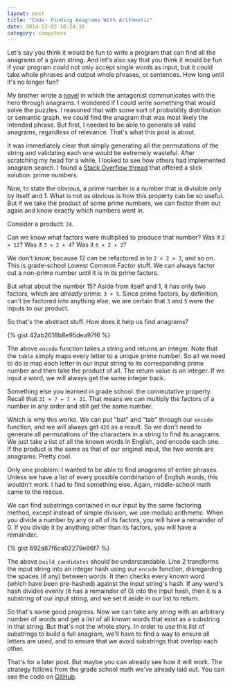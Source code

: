 ```yaml
---
layout: post
title: "Code: Finding Anagrams With Arithmetic"
date: 2014-12-02 16:24:16
category: computers
---
```

Let's say you think it would be fun to write a program that can find
all the anagrams of a given string. And let's also say that you think
it would be fun if your program could not only accept single words as
input, but it could take whole phrases and output whole phrases, or
sentences. How long until it's no longer fun?

My brother wrote a [novel](http://www.underangels.com) in which the
antagonist communicates with the hero through anagrams. I wondered if
I could write something that would solve the puzzles. I reasoned that
with some sort of probability distribution or semantic graph, we could
find the anagram that was most likely the intended phrase. But first,
I needed to be able to generate all valid anagrams, regardless of
relevance. That's what this post is about.

It was immediately clear that simply generating all the permutations
of the string and validating each one would be extremely
wasteful. After scratching my head for a while, I looked to see how
others had implemented anagram search. I found a
[Stack Overflow thread](http://stackoverflow.com/a/16872684) that
offered a slick solution: prime numbers.

Now, to state the obvious, a prime number is a number that is
divisible only by itself and 1. What is not as obvious is how this
property can be so useful. But if we take the product of some prime
numbers, we can factor them out again and know exactly which numbers
went in.

Consider a product: `24`. 

Can we know what factors were multiplied to produce that number?
Was it `2 × 12`?
Was it `3 × 2 × 4`?
Was it `6 × 2 × 2`?

We don't know, because 12 can be refactored in to `2 × 2 × 3`, and so
on. This is grade-school Lowest Common Factor stuff. We can always
factor out a non-prime number until it is in its prime factors. 

But what about the number 15? Aside from itself and 1, it has only two
factors, which are *already* prime: `3 × 5`. Since prime factors, by
definition, can't be factored into anything else, we are certain that
`3` and `5` were the inputs to our product.

So that's the abstract stuff. How does it help us find anagrams?

{% gist 42ab2618b8e95dea97f6 %}

The above `encode` function takes a string and returns an
integer. Note that the `table` simply maps every letter to a unique
prime number. So all we need to do is map each letter in our input
string to its corresponding prime number and then take the product of
all. The return value is an integer. If we input a word, we will
always get the same integer back. 

Something else you learned in grade school: the commutative
property. Recall that `31 × 7 = 7 × 31`. That means we can multiply
the factors of a number in any order and still get the same number.

Which is why this works. We can put "bat" and "tab" through our
`encode` function, and we will always get `426` as a result. So we
don't need to generate all permutations of the characters in a string
to find its anagrams. We just take a list of all the known words in
English, and encode each one. If the product is the same as that of
our original input, the two words are anagrams. Pretty cool.

Only one problem: I wanted to be able to find anagrams of entire
phrases. Unless we have a list of every possible combination of
English words, this wouldn't work. I had to find something
else. Again, middle-school math came to the rescue.

We can find substrings contained in our input by the same factoring
method, except instead of simple division, we use modulo
arithmetic. When you divide a number by any or all of its factors, you
will have a remainder of 0. If you divide it by anything other than
its factors, you will have a remainder.

{% gist 692a87f6ca02279e86f7 %}

The above `build_candidates` should be understandable. Line 2
transforms the input string into an integer hash using our `encode`
function, disregarding the spaces (if any) between words. It then
checks every known word (which have been pre-hashed) against the
input string's hash. If any word's hash divides evenly (it has a remainder of
0) into the input hash, then it is a substring of our input string,
and we set it aside in our list to return.

So that's some good progress. Now we can take any string with an
arbitrary number of words and get a list of all known words that exist
as a substring in that string. But that's not the whole story. In
order to use this list of substrings to build a full anagram, we'll
have to find a way to ensure all letters are used, and to ensure that
we avoid substrings that overlap each other.

That's for a later post. But maybe you can already see how it will
work. The strategy follows from the grade school math we've already
laid out. You can see the code on [GitHub](https://github.com/lukealbao/anagrams/blob/master/anagrams.py#L91-L150).

